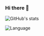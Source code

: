 ### Hi there 👋
![GitHub's stats](https://github-stats.ubrong.com/api?username=ZherKing&show_icons=true&theme=onedark)

![Language](https://github-stats.ubrong.com/api/top-langs/?username=ubrong&layout=compact&theme=ZherKing)

<!--
**ZherKing/ZherKing** is a ✨ _special_ ✨ repository because its `README.md` (this file) appears on your GitHub profile.

Here are some ideas to get you started:

- 🔭 I’m currently working on ...
- 🌱 I’m currently learning ...
- 👯 I’m looking to collaborate on ...
- 🤔 I’m looking for help with ...
- 💬 Ask me about ...
- 📫 How to reach me: ...
- 😄 Pronouns: ...
- ⚡ Fun fact: ...
-->

